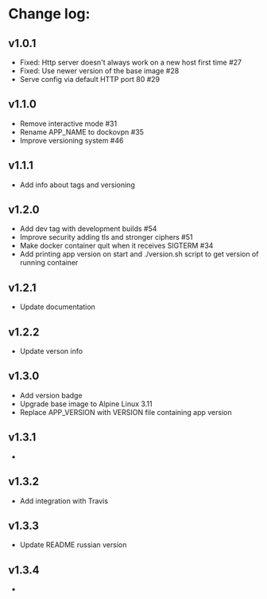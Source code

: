 # Change log:

## v1.0.1
- Fixed: Http server doesn't always work on a new host first time #27
- Fixed: Use newer version of the base image #28
- Serve config via default HTTP port 80 #29

## v1.1.0
- Remove interactive mode #31
- Rename APP_NAME to dockovpn #35
- Improve versioning system #46

## v1.1.1
- Add info about tags and versioning

## v1.2.0
- Add dev tag with development builds #54
- Improve security adding tls and stronger ciphers #51
- Make docker container quit when it receives SIGTERM #34
- Add printing app version on start and ./version.sh script to get version of running container

## v1.2.1
- Update documentation

## v1.2.2
- Update verson info

## v1.3.0
- Add version badge 
- Upgrade base image to Alpine Linux 3.11
- Replace APP_VERSION with VERSION file containing app version

## v1.3.1
-

## v1.3.2
- Add integration with Travis

## v1.3.3
- Update README russian version

## v1.3.4
-


